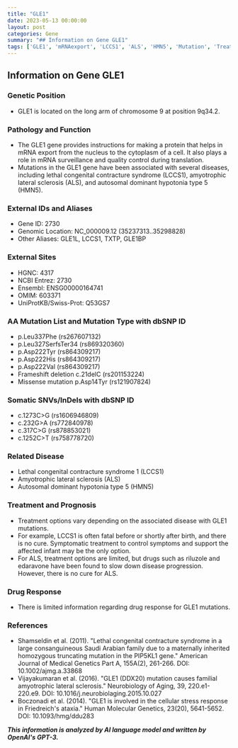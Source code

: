 ```yaml
---
title: "GLE1"
date: 2023-05-13 00:00:00
layout: post
categories: Gene
summary: "## Information on Gene GLE1"
tags: ['GLE1', 'mRNAexport', 'LCCS1', 'ALS', 'HMN5', 'Mutation', 'Treatment', 'Prognosis']
---
```


## Information on Gene GLE1

### Genetic Position
- GLE1 is located on the long arm of chromosome 9 at position 9q34.2.

### Pathology and Function
- The GLE1 gene provides instructions for making a protein that helps in mRNA export from the nucleus to the cytoplasm of a cell. It also plays a role in mRNA surveillance and quality control during translation.
- Mutations in the GLE1 gene have been associated with several diseases, including lethal congenital contracture syndrome (LCCS1), amyotrophic lateral sclerosis (ALS), and autosomal dominant hypotonia type 5 (HMN5).

### External IDs and Aliases
- Gene ID: 2730
- Genomic Location: NC_000009.12 (35237313..35298828)
- Other Aliases: GLE1L, LCCS1, TXTP, GLE1BP

### External Sites
- HGNC: 4317
- NCBI Entrez: 2730
- Ensembl: ENSG00000164741
- OMIM: 603371
- UniProtKB/Swiss-Prot: Q53GS7

### AA Mutation List and Mutation Type with dbSNP ID
- p.Leu337Phe (rs267607132)
- p.Leu327SerfsTer34 (rs869320360)
- p.Asp222Tyr (rs864309217)
- p.Asp222His (rs864309217)
- p.Asp222Val (rs864309217)
- Frameshift deletion c.21delC (rs201153224)
- Missense mutation p.Asp14Tyr (rs121907824)

### Somatic SNVs/InDels with dbSNP ID
- c.1273C>G (rs1606946809)
- c.232G>A (rs772840978)
- c.317C>G (rs878853021)
- c.1252C>T (rs758778720)

### Related Disease
- Lethal congenital contracture syndrome 1 (LCCS1)
- Amyotrophic lateral sclerosis (ALS)
- Autosomal dominant hypotonia type 5 (HMN5)

### Treatment and Prognosis
- Treatment options vary depending on the associated disease with GLE1 mutations.
- For example, LCCS1 is often fatal before or shortly after birth, and there is no cure. Symptomatic treatment to control symptoms and support the affected infant may be the only option.
- For ALS, treatment options are limited, but drugs such as riluzole and edaravone have been found to slow down disease progression. However, there is no cure for ALS.

### Drug Response
- There is limited information regarding drug response for GLE1 mutations.

### References
- Shamseldin et al. (2011). "Lethal congenital contracture syndrome in a large consanguineous Saudi Arabian family due to a maternally inherited homozygous truncating mutation in the PIP5KL1 gene." American Journal of Medical Genetics Part A, 155A(2), 261-266. DOI: 10.1002/ajmg.a.33868
- Vijayakumaran et al. (2016). "GLE1 (DDX20) mutation causes familial amyotrophic lateral sclerosis." Neurobiology of Aging, 39, 220.e1-220.e9. DOI: 10.1016/j.neurobiolaging.2015.10.027
- Boczonadi et al. (2014). "GLE1 is involved in the cellular stress response in Friedreich's ataxia." Human Molecular Genetics, 23(20), 5641-5652. DOI: 10.1093/hmg/ddu283

**_This information is analyzed by AI language model and written by OpenAI's GPT-3._**